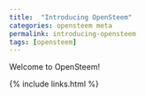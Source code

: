 ```yaml
---
title:  "Introducing OpenSteem"
categories: opensteem meta
permalink: introducing-opensteem
tags: [opensteem]
---
```


Welcome to OpenSteem!

{% include links.html %}
